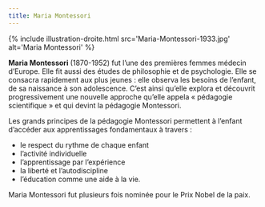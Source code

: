 ```yaml
---
title: Maria Montessori
---
```


{% include illustration-droite.html src='Maria-Montessori-1933.jpg' alt='Maria Montessori' %}

**Maria Montessori** (1870-1952) fut l’une des premières femmes médecin d’Europe. Elle fit aussi des études de philosophie et de psychologie. Elle se consacra rapidement aux plus jeunes : elle observa les besoins de l’enfant, de sa naissance à son adolescence. C’est ainsi qu’elle explora et découvrit progressivement une nouvelle approche qu’elle appela « pédagogie scientifique » et qui devint la pédagogie Montessori.

Les grands principes de la pédagogie Montessori permettent à l’enfant d’accéder aux apprentissages fondamentaux à travers :
- le respect du rythme de chaque enfant
- l’activité individuelle
- l’apprentissage par l’expérience
- la liberté et l’autodiscipline
- l’éducation comme une aide à la vie.

Maria Montessori fut plusieurs fois nominée pour le Prix Nobel de la paix.
